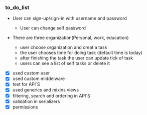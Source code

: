 ### to_do_list

* User can sign-up/sign-in with username and password
  - User can change self password
  
* There are three organization(Personal, work, education)
  - user choose organization and creat a task 
  - the user chooses time for doing task (default time is today)
  - after finishing the task the user can update tick of task 
  - users can see a list of self tasks or delete it
  
- [x] used custom user
- [x] used custom middelware
- [x] test for API`S
- [x] used generics and mixins views
- [x] filtering, search and ordering in API`S
- [x] validation in serializers 
- [x] permissions
